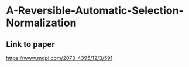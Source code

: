 # A-Reversible-Automatic-Selection-Normalization  
## Link to paper  
https://www.mdpi.com/2073-4395/12/3/591  
